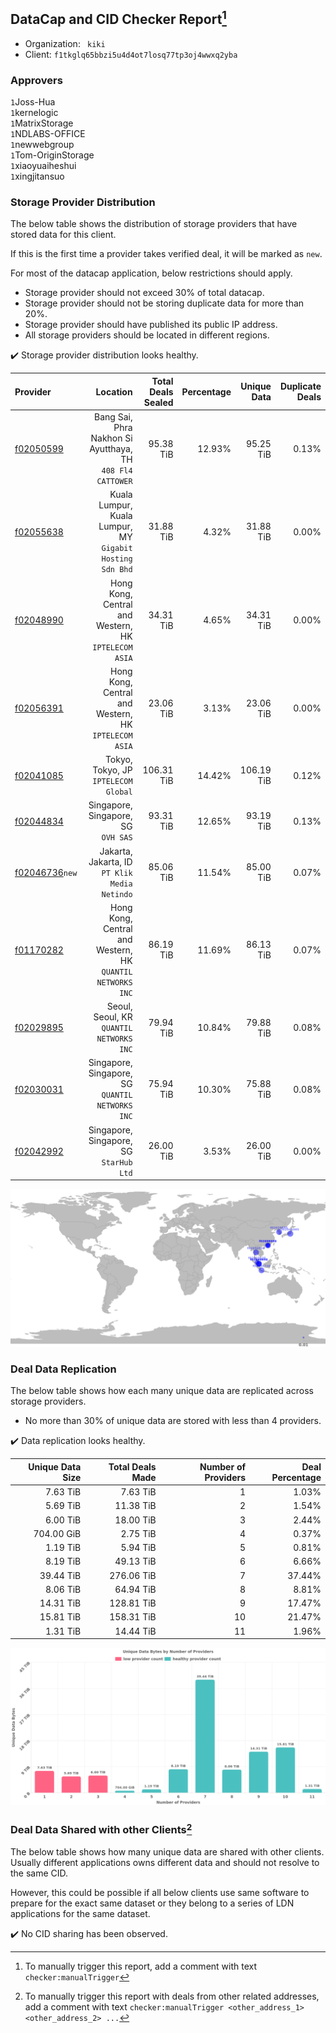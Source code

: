 ## DataCap and CID Checker Report[^1]
 - Organization: ` kiki`
 - Client: `f1tkglq65bbzi5u4d4ot7losq77tp3oj4wwxq2yba`
### Approvers
`1`Joss-Hua<br/>`1`kernelogic<br/>`1`MatrixStorage<br/>`1`NDLABS-OFFICE<br/>`1`newwebgroup<br/>`1`Tom-OriginStorage<br/>`1`xiaoyuaiheshui<br/>`1`xingjitansuo

### Storage Provider Distribution
The below table shows the distribution of storage providers that have stored data for this client.

If this is the first time a provider takes verified deal, it will be marked as `new`.

For most of the datacap application, below restrictions should apply.
 - Storage provider should not exceed 30% of total datacap.
 - Storage provider should not be storing duplicate data for more than 20%.
 - Storage provider should have published its public IP address.
 - All storage providers should be located in different regions.

✔️ Storage provider distribution looks healthy.

| Provider                                                    |                                                      Location | Total Deals Sealed | Percentage | Unique Data | Duplicate Deals |
| :---------------------------------------------------------- | ------------------------------------------------------------: | -----------------: | ---------: | ----------: | --------------: |
| [f02050599](https://filfox.info/en/address/f02050599)       | Bang Sai, Phra Nakhon Si Ayutthaya, TH<br/>`408 Fl4 CATTOWER` |          95.38 TiB |     12.93% |   95.25 TiB |           0.13% |
| [f02055638](https://filfox.info/en/address/f02055638)       |  Kuala Lumpur, Kuala Lumpur, MY<br/>`Gigabit Hosting Sdn Bhd` |          31.88 TiB |      4.32% |   31.88 TiB |           0.00% |
| [f02048990](https://filfox.info/en/address/f02048990)       |       Hong Kong, Central and Western, HK<br/>`IPTELECOM ASIA` |          34.31 TiB |      4.65% |   34.31 TiB |           0.00% |
| [f02056391](https://filfox.info/en/address/f02056391)       |       Hong Kong, Central and Western, HK<br/>`IPTELECOM ASIA` |          23.06 TiB |      3.13% |   23.06 TiB |           0.00% |
| [f02041085](https://filfox.info/en/address/f02041085)       |                       Tokyo, Tokyo, JP<br/>`IPTELECOM Global` |         106.31 TiB |     14.42% |  106.19 TiB |           0.12% |
| [f02044834](https://filfox.info/en/address/f02044834)       |                        Singapore, Singapore, SG<br/>`OVH SAS` |          93.31 TiB |     12.65% |   93.19 TiB |           0.13% |
| [f02046736](https://filfox.info/en/address/f02046736)`new`  |              Jakarta, Jakarta, ID<br/>`PT Klik Media Netindo` |          85.06 TiB |     11.54% |   85.00 TiB |           0.07% |
| [f01170282](https://filfox.info/en/address/f01170282)       | Hong Kong, Central and Western, HK<br/>`QUANTIL NETWORKS INC` |          86.19 TiB |     11.69% |   86.13 TiB |           0.07% |
| [f02029895](https://filfox.info/en/address/f02029895)       |                   Seoul, Seoul, KR<br/>`QUANTIL NETWORKS INC` |          79.94 TiB |     10.84% |   79.88 TiB |           0.08% |
| [f02030031](https://filfox.info/en/address/f02030031)       |           Singapore, Singapore, SG<br/>`QUANTIL NETWORKS INC` |          75.94 TiB |     10.30% |   75.88 TiB |           0.08% |
| [f02042992](https://filfox.info/en/address/f02042992)       |                    Singapore, Singapore, SG<br/>`StarHub Ltd` |          26.00 TiB |      3.53% |   26.00 TiB |           0.00% |

<img src="https://raw.githubusercontent.com/data-preservation-programs/filplus-checker-assets/main/filecoin-project/filecoin-plus-large-datasets/issues/1073/1678686782118.png"/>

### Deal Data Replication
The below table shows how each many unique data are replicated across storage providers.

- No more than 30% of unique data are stored with less than 4 providers.

✔️ Data replication looks healthy.

| Unique Data Size | Total Deals Made | Number of Providers | Deal Percentage |
| ---------------: | ---------------: | ------------------: | --------------: |
|         7.63 TiB |         7.63 TiB |                   1 |           1.03% |
|         5.69 TiB |        11.38 TiB |                   2 |           1.54% |
|         6.00 TiB |        18.00 TiB |                   3 |           2.44% |
|       704.00 GiB |         2.75 TiB |                   4 |           0.37% |
|         1.19 TiB |         5.94 TiB |                   5 |           0.81% |
|         8.19 TiB |        49.13 TiB |                   6 |           6.66% |
|        39.44 TiB |       276.06 TiB |                   7 |          37.44% |
|         8.06 TiB |        64.94 TiB |                   8 |           8.81% |
|        14.31 TiB |       128.81 TiB |                   9 |          17.47% |
|        15.81 TiB |       158.31 TiB |                  10 |          21.47% |
|         1.31 TiB |        14.44 TiB |                  11 |           1.96% |

<img src="https://raw.githubusercontent.com/data-preservation-programs/filplus-checker-assets/main/filecoin-project/filecoin-plus-large-datasets/issues/1073/1678686783169.png"/>

### Deal Data Shared with other Clients[^3]
The below table shows how many unique data are shared with other clients.
Usually different applications owns different data and should not resolve to the same CID.

However, this could be possible if all below clients use same software to prepare for the exact same dataset or they belong to a series of LDN applications for the same dataset.

✔️ No CID sharing has been observed.

[^1]: To manually trigger this report, add a comment with text `checker:manualTrigger`

[^2]: Deals from those addresses are combined into this report as they are specified with `checker:manualTrigger`

[^3]: To manually trigger this report with deals from other related addresses, add a comment with text `checker:manualTrigger <other_address_1> <other_address_2> ...`
